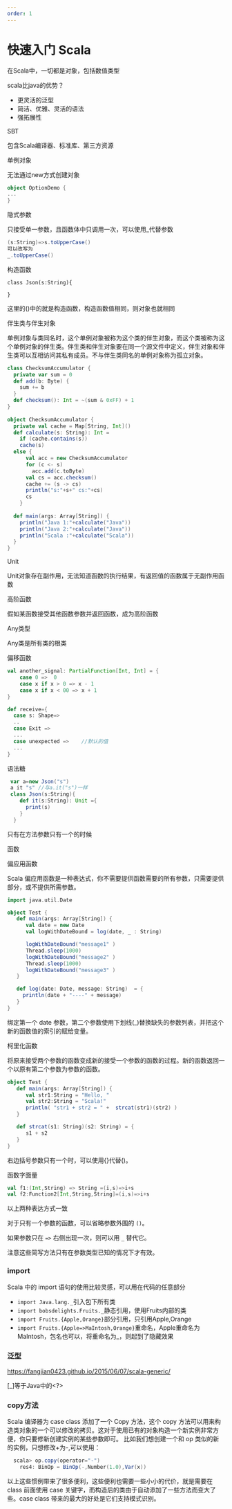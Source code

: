 ```yaml
---
order: 1
---
```


# 快速入门 Scala

在Scala中，一切都是对象，包括数值类型

scala比java的优势？

- 更灵活的泛型
- 简洁、优雅、灵活的语法
- 强拓展性

SBT

包含Scala编译器、标准库、第三方资源

单例对象

无法通过new方式创建对象

```scala
object OptionDemo {
...
}
```

隐式参数

只接受单一参数，且函数体中只调用一次，可以使用_代替参数

```scala
(s:String)=>s.toUpperCase()
可以改写为
_.toUpperCase()
```

构造函数

```
class Json(s:String){

}
```

这里的()中的就是构造函数，构造函数值相同，则对象也就相同

伴生类与伴生对象

单例对象与类同名时，这个单例对象被称为这个类的伴生对象，而这个类被称为这个单例对象的伴生类。伴生类和伴生对象要在同一个源文件中定义，伴生对象和伴生类可以互相访问其私有成员。不与伴生类同名的单例对象称为孤立对象。

```scala
class ChecksumAccumulator {
  private var sum = 0
  def add(b: Byte) {
    sum += b
  }
  def checksum(): Int = ~(sum & 0xFF) + 1
}
 
object ChecksumAccumulator {
  private val cache = Map[String, Int]()
  def calculate(s: String): Int =
    if (cache.contains(s))
    cache(s)
  else {
      val acc = new ChecksumAccumulator
      for (c <- s)
        acc.add(c.toByte)
      val cs = acc.checksum()
      cache += (s -> cs)
      println("s:"+s+" cs:"+cs)
      cs
    }
 
  def main(args: Array[String]) {
    println("Java 1:"+calculate("Java"))
    println("Java 2:"+calculate("Java"))
    println("Scala :"+calculate("Scala"))
  }
}
```

Unit

Unit对象存在副作用，无法知道函数的执行结果，有返回值的函数属于无副作用函数

高阶函数

假如某函数接受其他函数参数并返回函数，成为高阶函数

Any类型

Any类是所有类的根类

偏移函数

```scala
val another_signal: PartialFunction[Int, Int] = {  
    case 0 =>  0  
    case x if x > 0 => x - 1   
    case x if x < 00 => x + 1  
}  
```

```scala
def receive={
  case s: Shape=>
  ..
  case Exit =>
  ...
  case unexpected =>    //默认的值
  ...
}
```

语法糖

```scala
 var a=new Json("s")
 a it "s" //与a.it("s")一样
 class Json(s:String){
    def it(s:String): Unit ={
      print(s)
    }
  }
```

只有在方法参数只有一个的时候

函数

偏应用函数

Scala 偏应用函数是一种表达式，你不需要提供函数需要的所有参数，只需要提供部分，或不提供所需参数。

```scala
import java.util.Date

object Test {
   def main(args: Array[String]) {
      val date = new Date
      val logWithDateBound = log(date, _ : String)

      logWithDateBound("message1" )
      Thread.sleep(1000)
      logWithDateBound("message2" )
      Thread.sleep(1000)
      logWithDateBound("message3" )
   }

   def log(date: Date, message: String)  = {
     println(date + "----" + message)
   }
}
```

绑定第一个 date 参数，第二个参数使用下划线(_)替换缺失的参数列表，并把这个新的函数值的索引的赋给变量。

柯里化函数

将原来接受两个参数的函数变成新的接受一个参数的函数的过程。新的函数返回一个以原有第二个参数为参数的函数。

```scala
object Test {
   def main(args: Array[String]) {
      val str1:String = "Hello, "
      val str2:String = "Scala!"
      println( "str1 + str2 = " +  strcat(str1)(str2) )
   }

   def strcat(s1: String)(s2: String) = {
      s1 + s2
   }
}
```

右边括号参数只有一个时，可以使用{}代替()。

函数字面量

```scala
val f1:(Int,String) => String =(i,s)=>i+s
val f2:Function2[Int,String,String]=(i,s)=>i+s
```

以上两种表达方式一致



对于只有一个参数的函数，可以省略参数外围的 `()`。

如果参数只在 `=>` 右侧出现一次，则可以用 `_` 替代它。

注意这些简写方法只有在参数类型已知的情况下才有效。

### import

Scala 中的 import 语句的使用比较灵感，可以用在代码的任意部分

- `import Java.lang._`引入包下所有类
- `import bobsdelights.Fruits._`静态引用，使用Fruits内部的类
- `import Fruits.{Apple,Orange}`部分引用，只引用Apple,Orange
- `import Fruits.{Apple=>MaIntosh,Orange}`重命名，Apple重命名为MaIntosh，包名也可以，将重命名为_，则起到了隐藏效果

### 泛型

https://fangjian0423.github.io/2015/06/07/scala-generic/

[_]等于Java中的<?>

### copy方法

Scala 编译器为 case class 添加了一个 Copy 方法，这个 copy 方法可以用来构造类对象的一个可以修改的拷贝。这对于使用已有的对象构造一个新实例非常方便，你只要修新创建实例的某些参数即可。 比如我们想创建一个和 op 类似的新的实例，只想修改+为-,可以使用：

```scala
  scala> op.copy(operator="-")
    res4: BinOp = BinOp(-,Number(1.0),Var(x))
```

以上这些惯例带来了很多便利，这些便利也需要一些小小的代价，就是需要在 class 前面使用 case 关键字，而构造后的类由于自动添加了一些方法而变大了些。case class 带来的最大的好处是它们支持模式识别。